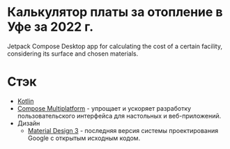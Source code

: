 # Калькулятор платы за отопление в Уфе за 2022 г.
Jetpack Compose Desktop app for calculating the cost of a certain facility, considering its surface and chosen materials.
  # Стэк
- [Kotlin](https://kotlinlang.org/)
- [Compose Multiplatform](https://developer.android.com/jetpack/compose) - упрощает и ускоряет разработку пользовательского интерфейса для настольных и веб-приложений.
- Дизайн
  - [Material Design 3](https://m3.material.io/) - последняя версия системы проектирования Google с открытым исходным кодом.
